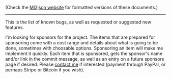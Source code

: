 (Check the [Ml2json website](http://ml2json.christianjaeger.ch/) for
formatted versions of these documents.)

---

This is the list of known bugs, as well as requested or suggested new
features.

I'm looking for sponsors for the project. The items that are prepared
for sponsoring come with a cost range and details about what is going
to be done, sometimes with choosable options. Sponsoring an item will
make me implement it quickly. Each item that is sponsored, gets the
sponsor's name and/or link in the commit message, as well as an entry
on a future sponsors page if desired. Please [contact
me](http://christianjaeger.ch/contact.html) if interested (payment
through PayPal, or perhaps Stripe or Bitcoin if you wish).

